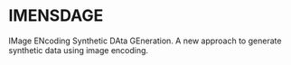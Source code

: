 # IMENSDAGE
IMage ENcoding Synthetic DAta GEneration. A new approach to generate synthetic data using image encoding.
